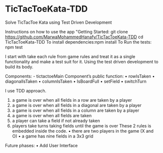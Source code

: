 # TicTacToeKata-TDD
Solve TicTacToe Kata using Test Driven Development

Instructions on how to use the app 
"Getting Started: 
git clone https://github.com/MarwaMohammedHanafy/TicTacToeKata-TDD 
cd TicTacToeKata-TDD 
To install dependencies:npm install 
To Run the tests: npm test

I start with take each rule from game rules and treat it as a single functionality and make a test suit for it.
Using the test driven development to build its body.

Components: -
tictactoeMain Component’s public function: 
•	rowIsTaken
•	diagonalIsTaken
•	columnIsTaken
•	IsBoardFull
•	setField
•	switchTurn

I use TDD approach. 
1.	a game is over when all fields in a row are taken by a player
2.	a game is over when all fields in a diagonal are taken by a player
3.	a game is over when all fields in a column are taken by a player
4.	a game is over when all fields are taken
5.	a player can take a field if not already taken
6.	players take turns taking fields until the game is over 
These 2 rules is embedded inside the code.
•	there are two players in the game (X and O) 
•	a game has nine fields in a 3x3 grid

Future phases:
•   Add User Interface 
